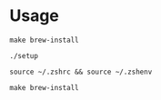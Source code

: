 # Usage

```
make brew-install 
```

```
./setup
```

```
source ~/.zshrc && source ~/.zshenv
```

```
make brew-install 
```
